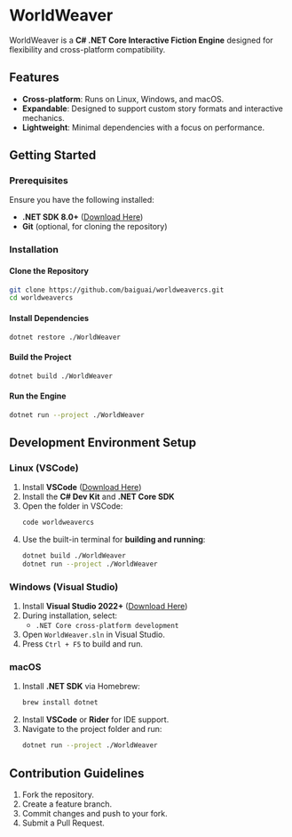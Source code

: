 # WorldWeaver

WorldWeaver is a **C# .NET Core Interactive Fiction Engine** designed for flexibility and cross-platform compatibility.

## Features
- **Cross-platform**: Runs on Linux, Windows, and macOS.
- **Expandable**: Designed to support custom story formats and interactive mechanics.
- **Lightweight**: Minimal dependencies with a focus on performance.

## Getting Started

### Prerequisites
Ensure you have the following installed:
- **.NET SDK 8.0+** ([Download Here](https://dotnet.microsoft.com/download))
- **Git** (optional, for cloning the repository)

### Installation
#### Clone the Repository
```sh
git clone https://github.com/baiguai/worldweavercs.git
cd worldweavercs
```

#### Install Dependencies
```sh
dotnet restore ./WorldWeaver
```

#### Build the Project
```sh
dotnet build ./WorldWeaver
```

#### Run the Engine
```sh
dotnet run --project ./WorldWeaver
```

## Development Environment Setup

### **Linux (VSCode)**
1. Install **VSCode** ([Download Here](https://code.visualstudio.com/))
2. Install the **C# Dev Kit** and **.NET Core SDK**
3. Open the folder in VSCode:
   ```sh
   code worldweavercs
   ```
4. Use the built-in terminal for **building and running**:
   ```sh
   dotnet build ./WorldWeaver
   dotnet run --project ./WorldWeaver
   ```

### **Windows (Visual Studio)**
1. Install **Visual Studio 2022+** ([Download Here](https://visualstudio.microsoft.com/))
2. During installation, select:
   - `.NET Core cross-platform development`
3. Open `WorldWeaver.sln` in Visual Studio.
4. Press `Ctrl + F5` to build and run.

### **macOS**
1. Install **.NET SDK** via Homebrew:
   ```sh
   brew install dotnet
   ```
2. Install **VSCode** or **Rider** for IDE support.
3. Navigate to the project folder and run:
   ```sh
   dotnet run --project ./WorldWeaver
   ```

## Contribution Guidelines
1. Fork the repository.
2. Create a feature branch.
3. Commit changes and push to your fork.
4. Submit a Pull Request.
